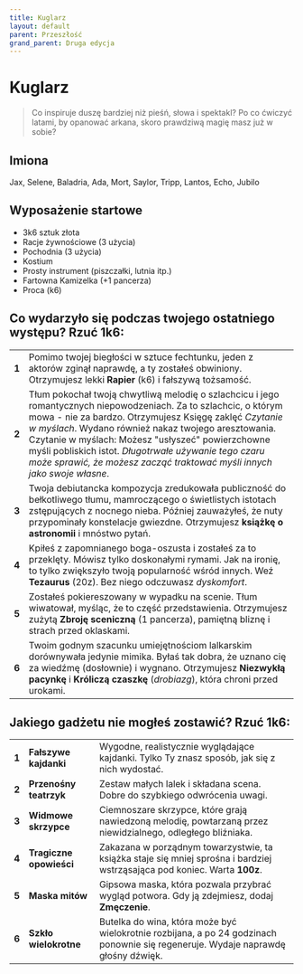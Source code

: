 ```yaml
---
title: Kuglarz
layout: default
parent: Przeszłość
grand_parent: Druga edycja
---
```


# Kuglarz

> Co inspiruje duszę bardziej niż pieśń, słowa i spektakl? Po co ćwiczyć latami, by opanować arkana, skoro prawdziwą magię masz już w sobie? 

## Imiona

Jax, Selene, Baladria, Ada, Mort, Saylor, Tripp, Lantos, Echo, Jubilo   

## Wyposażenie startowe

- 3k6 sztuk złota
- Racje żywnościowe (3 użycia)
- Pochodnia (3 użycia) 
- Kostium
- Prosty instrument (piszczałki, lutnia itp.)
- Fartowna Kamizelka (+1 pancerza)
- Proca (k6)

## Co wydarzyło się podczas twojego ostatniego występu? Rzuć 1k6:

|       |                                                                                                                                                                                                                                                                                                                                               |
| ----- | --------------------------------------------------------------------------------------------------------------------------------------------------------------------------------------------------------------------------------------------------------------------------------------------------------------------------------------------- |
| **1** | Pomimo twojej biegłości w sztuce fechtunku, jeden z aktorów zginął naprawdę, a ty zostałeś obwiniony. Otrzymujesz lekki **Rapier** (k6) i fałszywą tożsamość.                                                                                      |
| **2** | Tłum pokochał twoją chwytliwą melodię o szlachcicu i jego romantycznych niepowodzeniach. Za to szlachcic, o którym mowa - nie za bardzo. Otrzymujesz Księgę zaklęć _Czytanie w myślach_. Wydano również nakaz twojego aresztowania. Czytanie w myślach: Możesz "usłyszeć" powierzchowne myśli pobliskich istot. _Długotrwałe używanie tego czaru może sprawić, że możesz zacząć traktować myśli innych jako swoje własne_.   |
| **3** | Twoja debiutancka kompozycja zredukowała publiczność do bełkotliwego tłumu, mamroczącego o świetlistych istotach zstępujących z nocnego nieba. Później zauważyłeś, że nuty przypominały konstelacje gwiezdne. Otrzymujesz **książkę o astronomii** i mnóstwo pytań.                        |
| **4** | Kpiłeś z zapomnianego boga-oszusta i zostałeś za to przeklęty. Mówisz tylko doskonałymi rymami. Jak na ironię, to tylko zwiększyło twoją popularność wśród innych. Weź **Tezaurus** (20z). Bez niego odczuwasz _dyskomfort_.                                                                          |
| **5** | Zostałeś pokiereszowany w wypadku na scenie. Tłum wiwatował, myśląc, że to część przedstawienia. Otrzymujesz zużytą **Zbroję sceniczną** (1 pancerza), pamiętną bliznę i strach przed oklaskami.                                                                                                                                                         |
| **6** | Twoim godnym szacunku umiejętnościom lalkarskim dorównywała jedynie mimika. Byłaś tak dobra, że uznano cię za wiedźmę (dosłownie) i wygnano. Otrzymujesz **Niezwykłą pacynkę** i **Króliczą czaszkę** (_drobiazg_), która chroni przed urokami.                                                                                                |

## Jakiego gadżetu nie mogłeś zostawić? Rzuć 1k6:

|       |                    |                                                                                                             |
| ----- | ------------------ | ----------------------------------------------------------------------------------------------------------- |
| **1** | **Fałszywe kajdanki**    | Wygodne, realistycznie wyglądające kajdanki. Tylko Ty znasz sposób, jak się z nich wydostać.                           |
| **2** | **Przenośny teatrzyk** | Zestaw małych lalek i składana scena. Dobre do szybkiego odwrócenia uwagi.                                    |
| **3** | **Widmowe skrzypce**   | Ciemnoszare skrzypce, które grają nawiedzoną melodię, powtarzaną przez niewidzialnego, odległego bliźniaka.                      |
| **4** | **Tragiczne opowieści**   | Zakazana w porządnym towarzystwie, ta książka staje się mniej sprośna i bardziej wstrząsająca pod koniec. Warta **100z**. |
| **5** | **Maska mitów**    | Gipsowa maska, która pozwala przybrać wygląd potwora. Gdy ją zdejmiesz, dodaj **Zmęczenie**.    |
| **6** | **Szkło wielokrotne**  | Butelka do wina, która może być wielokrotnie rozbijana, a po 24 godzinach ponownie się regeneruje. Wydaje naprawdę głośny dźwięk.        |
